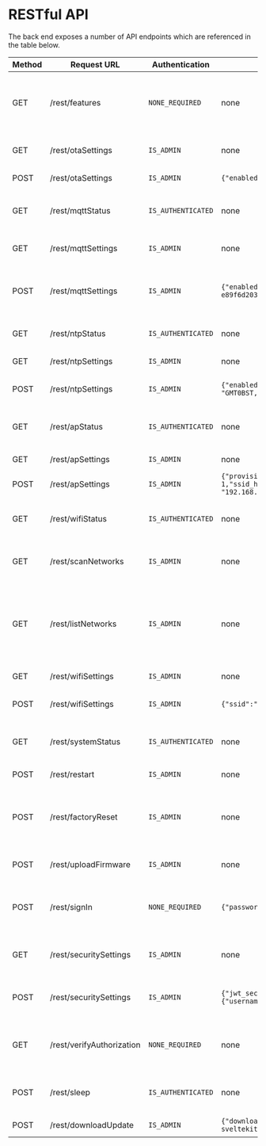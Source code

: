 # RESTful API

The back end exposes a number of API endpoints which are referenced in the table below.

| Method | Request URL               | Authentication     | POST JSON Body                                                                                                                                                                                                                     | Info                                                                           |
| ------ | ------------------------- | ------------------ | ---------------------------------------------------------------------------------------------------------------------------------------------------------------------------------------------------------------------------------- | ------------------------------------------------------------------------------ |
| GET    | /rest/features            | `NONE_REQUIRED`    | none                                                                                                                                                                                                                               | Tells the client which features of the UI should be use                        |
| GET    | /rest/otaSettings         | `IS_ADMIN`         | none                                                                                                                                                                                                                               | Retriev current OTA settings                                                   |
| POST   | /rest/otaSettings         | `IS_ADMIN`         | `{"enabled": true,"port": 8266,"password": "esp-sveltekit"}`                                                                                                                                                                       | Update OTA settings                                                            |
| GET    | /rest/mqttStatus          | `IS_AUTHENTICATED` | none                                                                                                                                                                                                                               | Current MQTT connection status                                                 |
| GET    | /rest/mqttSettings        | `IS_ADMIN`         | none                                                                                                                                                                                                                               | Currently used MQTT settings                                                   |
| POST   | /rest/mqttSettings        | `IS_ADMIN`         | `{"enabled":false,"host":"test.mosquitto.org","port":1883,"username":"","password":"","client_id":"esp32-e89f6d20372c","keep_alive":60,"clean_session":true,"max_topic_length":128}`                                               | Update MQTT settings with new parameters                                       |
| GET    | /rest/ntpStatus           | `IS_AUTHENTICATED` | none                                                                                                                                                                                                                               | Current NTP connection status                                                  |
| GET    | /rest/ntpSettings         | `IS_ADMIN`         | none                                                                                                                                                                                                                               | Current NTP settings                                                           |
| POST   | /rest/ntpSettings         | `IS_ADMIN`         | `{"enabled": true,"server": "time.google.com","tz_label": "Europe/London","tz_format": "GMT0BST,M3.5.0/1,M10.5.0"}`                                                                                                                | Update the NTP settings                                                        |
| GET    | /rest/apStatus            | `IS_AUTHENTICATED` | none                                                                                                                                                                                                                               | Current AP status and client information                                       |
| GET    | /rest/apSettings          | `IS_ADMIN`         | none                                                                                                                                                                                                                               | Current AP settings                                                            |
| POST   | /rest/apSettings          | `IS_ADMIN`         | `{"provision_mode": 1,"ssid": "ESP32-SvelteKit-e89f6d20372c","password": "esp-sveltekit","channel": 1,"ssid_hidden": false,"max_clients": 4,"local_ip": "192.168.4.1","gateway_ip": "192.168.4.1","subnet_mask": "255.255.255.0"}` | Update AP settings                                                             |
| GET    | /rest/wifiStatus          | `IS_AUTHENTICATED` | none                                                                                                                                                                                                                               | Current status of the wifi client connection                                   |
| GET    | /rest/scanNetworks        | `IS_ADMIN`         | none                                                                                                                                                                                                                               | Async Scan for Networks in Range                                               |
| GET    | /rest/listNetworks        | `IS_ADMIN`         | none                                                                                                                                                                                                                               | List networks in range after succesfull scanning. Otherwise triggers scanning. |
| GET    | /rest/wifiSettings        | `IS_ADMIN`         | none                                                                                                                                                                                                                               | Current WiFi settings                                                          |
| POST   | /rest/wifiSettings        | `IS_ADMIN`         | `{"ssid":"YourSSID","password":"YourPassword","hostname":"esp32-sveltekit","static_ip_config":false}`                                                                                                                              | Udate WiFi settings and credentials                                            |
| GET    | /rest/systemStatus        | `IS_AUTHENTICATED` | none                                                                                                                                                                                                                               | Get system informations about the ESP.                                         |
| POST   | /rest/restart             | `IS_ADMIN`         | none                                                                                                                                                                                                                               | Restart the ESP32                                                              |
| POST   | /rest/factoryReset        | `IS_ADMIN`         | none                                                                                                                                                                                                                               | Reset the ESP32 and all settings to their default values                       |
| POST   | /rest/uploadFirmware      | `IS_ADMIN`         | none                                                                                                                                                                                                                               | File upload of firmware.bin                                                    |
| POST   | /rest/signIn              | `NONE_REQUIRED`    | `{"password": "admin","username": "admin"}`                                                                                                                                                                                        | Signs a user in and returns access token                                       |
| GET    | /rest/securitySettings    | `IS_ADMIN`         | none                                                                                                                                                                                                                               | retrieves all user information and roles                                       |
| POST   | /rest/securitySettings    | `IS_ADMIN`         | `{"jwt_secret": "734cb5bb-5597b722", "users": [{"username": "admin", "password": "admin", "admin": true}, {"username": "guest", "password": "guest", "admin": false, }]`                                                           | retrieves all user information and roles                                       |
| GET    | /rest/verifyAuthorization | `NONE_REQUIRED`    | none                                                                                                                                                                                                                               | Verifies the content of the auth bearer token                                  |
| POST   | /rest/sleep               | `IS_AUTHENTICATED` | none                                                                                                                                                                                                                               | Puts the device in deep sleep mode                                             |
| POST   | /rest/downloadUpdate      | `IS_ADMIN`         | `{"download_url": "https://github.com/theelims/ESP32-sveltekit/releases/download/v0.1.0/firmware_esp32s3.bin"}`                                                                                                                    | Download link for OTA                                                          |
